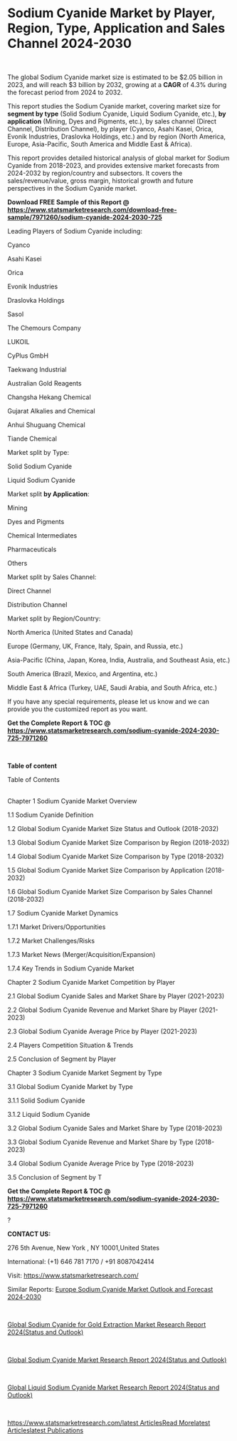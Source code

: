 <h1>Sodium Cyanide Market by Player, Region, Type, Application and Sales Channel 2024-2030</h1><br/><p>The global Sodium Cyanide market size is estimated to be $2.05 billion in 2023, and will reach $3 billion by 2032, growing at a <strong>CAGR</strong> of 4.3% during the forecast period from 2024 to 2032.</p>
 
 
 
 <p>This report studies the Sodium Cyanide market, covering market size for <strong>segment by type</strong> (Solid Sodium Cyanide, Liquid Sodium Cyanide, etc.), <strong>by application</strong> (Mining, Dyes and Pigments, etc.), by sales channel (Direct Channel, Distribution Channel), by player (Cyanco, Asahi Kasei, Orica, Evonik Industries, Draslovka Holdings, etc.) and by region (North America, Europe, Asia-Pacific, South America and Middle East & Africa).</p>
 
 
 
 <p>This report provides detailed historical analysis of global market for Sodium Cyanide from 2018-2023, and provides extensive market forecasts from 2024-2032 by region/country and subsectors. It covers the sales/revenue/value, gross margin, historical growth and future perspectives in the Sodium Cyanide market.</p>
 
 
 
 <p><strong>Download FREE Sample of this Report @ <a href="https://www.statsmarketresearch.com/download-free-sample/7971260/sodium-cyanide-2024-2030-725">https://www.statsmarketresearch.com/download-free-sample/7971260/sodium-cyanide-2024-2030-725</a></strong></p>
 
 
 
 <p>Leading Players of Sodium Cyanide including:</p>
 
 
 
 <p>Cyanco</p>
 
 
 
 <p>Asahi Kasei</p>
 
 
 
 <p>Orica</p>
 
 
 
 <p>Evonik Industries</p>
 
 
 
 <p>Draslovka Holdings</p>
 
 
 
 <p>Sasol</p>
 
 
 
 <p>The Chemours Company</p>
 
 
 
 <p>LUKOIL</p>
 
 
 
 <p>CyPlus GmbH</p>
 
 
 
 <p>Taekwang Industrial</p>
 
 
 
 <p>Australian Gold Reagents</p>
 
 
 
 <p>Changsha Hekang Chemical</p>
 
 
 
 <p>Gujarat Alkalies and Chemical</p>
 
 
 
 <p>Anhui Shuguang Chemical</p>
 
 
 
 <p>Tiande Chemical</p>
 
 
 
 <p>Market split by Type:</p>
 
 
 
 <p>Solid Sodium Cyanide</p>
 
 
 
 <p>Liquid Sodium Cyanide</p>
 
 
 
 <p>Market split <strong>by Application</strong>:</p>
 
 
 
 <p>Mining</p>
 
 
 
 <p>Dyes and Pigments</p>
 
 
 
 <p>Chemical Intermediates</p>
 
 
 
 <p>Pharmaceuticals</p>
 
 
 
 <p>Others</p>
 
 
 
 <p>Market split by Sales Channel:</p>
 
 
 
 <p>Direct Channel</p>
 
 
 
 <p>Distribution Channel</p>
 
 
 
 <p>Market split by Region/Country:</p>
 
 
 
 <p>North America (United States and Canada)</p>
 
 
 
 <p>Europe (Germany, UK, France, Italy, Spain, and Russia, etc.)</p>
 
 
 
 <p>Asia-Pacific (China, Japan, Korea, India, Australia, and Southeast Asia, etc.)</p>
 
 
 
 <p>South America (Brazil, Mexico, and Argentina, etc.)</p>
 
 
 
 <p>Middle East & Africa (Turkey, UAE, Saudi Arabia, and South Africa, etc.)</p>
 
 
 
 <p>If you have any special requirements, please let us know and we can provide you the customized report as you want.</p>
 
 
 
 <div><b>Get the Complete Report & TOC @ <a href="https://www.statsmarketresearch.com/sodium-cyanide-2024-2030-725-7971260">https://www.statsmarketresearch.com/sodium-cyanide-2024-2030-725-7971260</a></b></div>
 
 
 
 <p><br />
 
 <b>Table of content</b></p>
 
 
 
 <p>Table of Contents<br />
 
 <br />
 
 Chapter 1 Sodium Cyanide Market Overview<br />
 
 1.1 Sodium Cyanide Definition<br />
 
 1.2 Global Sodium Cyanide Market Size Status and Outlook (2018-2032)<br />
 
 1.3 Global Sodium Cyanide Market Size Comparison by Region (2018-2032)<br />
 
 1.4 Global Sodium Cyanide Market Size Comparison by Type (2018-2032)<br />
 
 1.5 Global Sodium Cyanide Market Size Comparison by Application (2018-2032)<br />
 
 1.6 Global Sodium Cyanide Market Size Comparison by Sales Channel (2018-2032)<br />
 
 1.7 Sodium Cyanide Market Dynamics<br />
 
 1.7.1 Market Drivers/Opportunities<br />
 
 1.7.2 Market Challenges/Risks<br />
 
 1.7.3 Market News (Merger/Acquisition/Expansion)<br />
 
 1.7.4 Key Trends in Sodium Cyanide Market<br />
 
 Chapter 2 Sodium Cyanide Market Competition by Player<br />
 
 2.1 Global Sodium Cyanide Sales and Market Share by Player (2021-2023)<br />
 
 2.2 Global Sodium Cyanide Revenue and Market Share by Player (2021-2023)<br />
 
 2.3 Global Sodium Cyanide Average Price by Player (2021-2023)<br />
 
 2.4 Players Competition Situation & Trends<br />
 
 2.5 Conclusion of Segment by Player<br />
 
 Chapter 3 Sodium Cyanide Market Segment by Type<br />
 
 3.1 Global Sodium Cyanide Market by Type<br />
 
 3.1.1 Solid Sodium Cyanide<br />
 
 3.1.2 Liquid Sodium Cyanide<br />
 
 3.2 Global Sodium Cyanide Sales and Market Share by Type (2018-2023)<br />
 
 3.3 Global Sodium Cyanide Revenue and Market Share by Type (2018-2023)<br />
 
 3.4 Global Sodium Cyanide Average Price by Type (2018-2023)<br />
 
 3.5 Conclusion of Segment by T</p>
 
 
 
 <div><b>Get the Complete Report & TOC @ <a href="https://www.statsmarketresearch.com/sodium-cyanide-2024-2030-725-7971260">https://www.statsmarketresearch.com/sodium-cyanide-2024-2030-725-7971260</a></b></div>
 
 
 
 <p>? </p>
 
 
 
 <p><b>CONTACT US:</b><br />
 
 276 5th Avenue, New York , NY 10001,United States<br />
 
 International: (+1) 646 781 7170 / +91 8087042414<br />
 
 Visit: <a href="https://www.statsmarketresearch.com/">https://www.statsmarketresearch.com/</a><br />
 
 Similar Reports: <a href="https://www.statsmarketresearch.com/sodium-cyanide-2024-2030-725-7971260">Europe Sodium Cyanide Market Outlook and Forecast 2024-2030</a><br />
 
 <br />
 
 <a href="https://www.statsmarketresearch.com/sodium-cyanide-2024-2030-725-7971260">Global Sodium Cyanide for Gold Extraction Market Research Report 2024(Status and Outlook)</a><br />
 
 <br />
 
 <a href="https://www.statsmarketresearch.com/sodium-cyanide-2024-2030-725-7971260">Global Sodium Cyanide Market Research Report 2024(Status and Outlook)</a><br />
 
 <br />
 
 <a href="https://www.statsmarketresearch.com/sodium-cyanide-2024-2030-725-7971260">Global Liquid Sodium Cyanide Market Research Report 2024(Status and Outlook)</a><br />
 
 <br />
 
 <a href="https://gyeongbokgung.com">https://www.statsmarketresearch.com/</a><a href="https://hallyeomaritime.com">latest Articles</a><a href="https://jingwansa.com">Read More</a><a href="https://nguoiviet.jp/">latest Articles</a><a href="https://www.intelmarketresearch.com/">latest Publications</a></p>